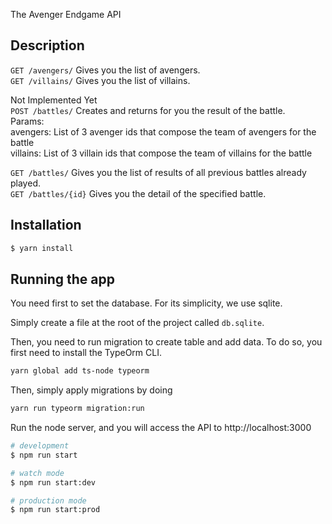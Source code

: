 The Avenger Endgame API

## Description

`GET /avengers/` Gives you the list of avengers.  
`GET /villains/` Gives you the list of villains.

Not Implemented Yet  
`POST /battles/` Creates and returns for you the result of the battle.  
    Params:  
    avengers: List of 3 avenger ids that compose the team of avengers for the battle  
    villains: List of 3 villain ids that compose the team of villains for the battle  
    
`GET /battles/` Gives you the list of results of all previous battles already played.  
`GET /battles/{id}` Gives you the detail of the specified battle.


## Installation

```bash
$ yarn install
```

## Running the app

You need first to set the database. For its simplicity, we use sqlite.

Simply create a file at the root of the project called `db.sqlite`.

Then, you need to run migration to create table and add data. To do so,
you first need to install the TypeOrm CLI.

```bash
yarn global add ts-node typeorm
```

Then, simply apply migrations by doing
```bash
yarn run typeorm migration:run
```

Run the node server, and you will access the API to http://localhost:3000 
```bash
# development
$ npm run start

# watch mode
$ npm run start:dev

# production mode
$ npm run start:prod
```
